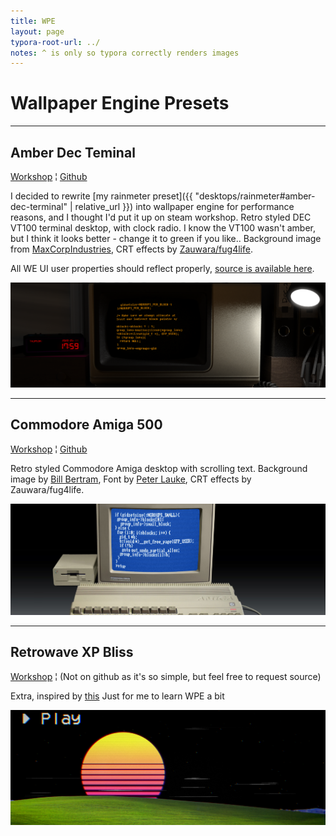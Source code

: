 ```yaml
---
title: WPE
layout: page
typora-root-url: ../
notes: ^ is only so typora correctly renders images
---
```


# Wallpaper Engine Presets

---

## Amber Dec Teminal

[Workshop](https://steamcommunity.com/sharedfiles/filedetails/?id=2271074053) ¦ [Github](https://github.com/ZeusOfTheCrows/we-amber-terminal/tree/master)

I decided to rewrite [my rainmeter preset]({{ "desktops/rainmeter#amber-dec-terminal" | relative_url }}) into wallpaper engine for  performance reasons, and I thought I'd put it up on steam workshop. Retro styled DEC VT100 terminal desktop, with clock radio. I know the  VT100 wasn't amber, but I think it looks better - change it to green if  you like.. Background image from [MaxCorpIndustries](https://www.deviantart.com/maxcorpindustries/art/Vintage-Terminal-1-0-for-rainmeter-831562992), CRT effects by [Zauwara/fug4life](https://steamcommunity.com/sharedfiles/filedetails?id=2116673772). 

All WE UI user properties should reflect properly, [source is available here](https://steamcommunity.com/linkfilter/?url=https://github.com/ZeusOfTheCrows/we-amber-terminal).

![Amber Dec Terminal Preview](assets/images/desktops/wpe/amber-dec-terminal.png)

---

## Commodore Amiga 500

[Workshop](https://steamcommunity.com/sharedfiles/filedetails/?id=2272437056) ¦ [Github](https://github.com/ZeusOfTheCrows/we-amber-terminal/tree/Amiga-500)

Retro styled Commodore Amiga desktop with scrolling text. Background image by [Bill Bertram](https://en.wikipedia.org/wiki/Amiga_500#/media/File:Amiga500_system.jpg), Font by [Peter Lauke](https://www.splintered.co.uk/experiments/131/), CRT effects by Zauwara/fug4life.

![Commodore Amiga 500 Preview](assets/images/desktops/wpe/commodore-amiga-500.png)

---

## Retrowave XP Bliss

[Workshop](https://steamcommunity.com/sharedfiles/filedetails/?id=2272255583) ¦ (Not on github as it's so simple, but feel free to request source)

Extra, inspired by [this](https://www.deviantart.com/niko1u/art/Retrowave-Windows-XP-Wallpaper-682545281)
Just for me to learn WPE a bit

![Retrowave XP Bliss Preview](/assets/images/desktops/wpe/retrowave-xp-bliss.png)